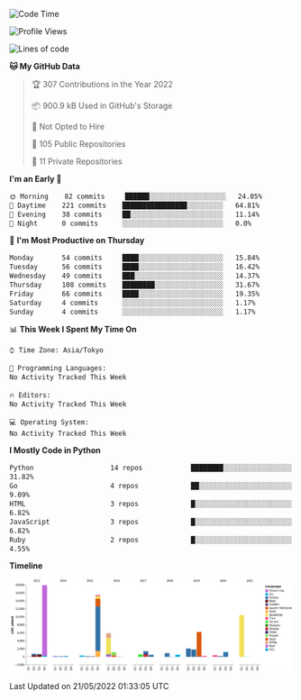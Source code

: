<!--START_SECTION:waka-->
![Code Time](http://img.shields.io/badge/Code%20Time-0%20secs-blue)

![Profile Views](http://img.shields.io/badge/Profile%20Views-3-blue)

![Lines of code](https://img.shields.io/badge/From%20Hello%20World%20I%27ve%20Written-70%20Thousand%20lines%20of%20code-blue)

**🐱 My GitHub Data** 

> 🏆 307 Contributions in the Year 2022
 > 
> 📦 900.9 kB Used in GitHub's Storage 
 > 
> 🚫 Not Opted to Hire
 > 
> 📜 105 Public Repositories 
 > 
> 🔑 11 Private Repositories  
 > 
**I'm an Early 🐤** 

```text
🌞 Morning    82 commits     ██████░░░░░░░░░░░░░░░░░░░   24.05% 
🌆 Daytime    221 commits    ████████████████░░░░░░░░░   64.81% 
🌃 Evening    38 commits     ██░░░░░░░░░░░░░░░░░░░░░░░   11.14% 
🌙 Night      0 commits      ░░░░░░░░░░░░░░░░░░░░░░░░░   0.0%

```
📅 **I'm Most Productive on Thursday** 

```text
Monday       54 commits     ████░░░░░░░░░░░░░░░░░░░░░   15.84% 
Tuesday      56 commits     ████░░░░░░░░░░░░░░░░░░░░░   16.42% 
Wednesday    49 commits     ███░░░░░░░░░░░░░░░░░░░░░░   14.37% 
Thursday     108 commits    ████████░░░░░░░░░░░░░░░░░   31.67% 
Friday       66 commits     ████░░░░░░░░░░░░░░░░░░░░░   19.35% 
Saturday     4 commits      ░░░░░░░░░░░░░░░░░░░░░░░░░   1.17% 
Sunday       4 commits      ░░░░░░░░░░░░░░░░░░░░░░░░░   1.17%

```


📊 **This Week I Spent My Time On** 

```text
⌚︎ Time Zone: Asia/Tokyo

💬 Programming Languages: 
No Activity Tracked This Week

🔥 Editors: 
No Activity Tracked This Week

💻 Operating System: 
No Activity Tracked This Week

```

**I Mostly Code in Python** 

```text
Python                   14 repos            ████████░░░░░░░░░░░░░░░░░   31.82% 
Go                       4 repos             ██░░░░░░░░░░░░░░░░░░░░░░░   9.09% 
HTML                     3 repos             █░░░░░░░░░░░░░░░░░░░░░░░░   6.82% 
JavaScript               3 repos             █░░░░░░░░░░░░░░░░░░░░░░░░   6.82% 
Ruby                     2 repos             █░░░░░░░░░░░░░░░░░░░░░░░░   4.55%

```


**Timeline**

![Chart not found](https://raw.githubusercontent.com/takuan-osho/takuan-osho/master/charts/bar_graph.png) 


 Last Updated on 21/05/2022 01:33:05 UTC
<!--END_SECTION:waka-->
